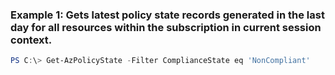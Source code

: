 ### Example 1: Gets latest policy state records generated in the last day for all resources within the subscription in current session context.
```powershell
PS C:\> Get-AzPolicyState -Filter ComplianceState eq 'NonCompliant'
```

